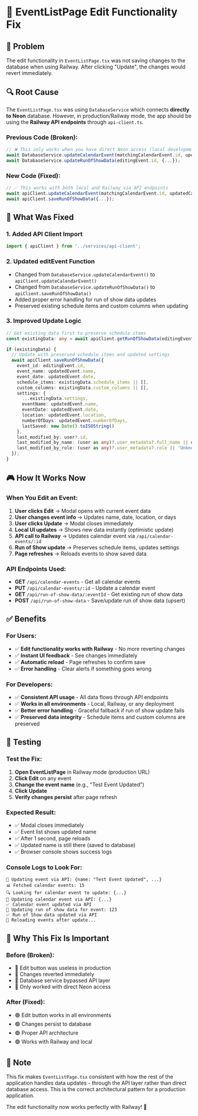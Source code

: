 # 🔧 EventListPage Edit Functionality Fix

## 🎯 **Problem**
The edit functionality in `EventListPage.tsx` was not saving changes to the database when using Railway. After clicking "Update", the changes would revert immediately.

## 🔍 **Root Cause**
The `EventListPage.tsx` was using `DatabaseService` which connects **directly to Neon** database. However, in production/Railway mode, the app should be using the **Railway API endpoints** through `api-client.ts`.

### **Previous Code (Broken):**
```typescript
// ❌ This only works when you have direct Neon access (local development)
await DatabaseService.updateCalendarEvent(matchingCalendarEvent.id, updatedCalendarEvent);
await DatabaseService.updateRunOfShowData(editingEvent.id, {...});
```

### **New Code (Fixed):**
```typescript
// ✅ This works with both local and Railway via API endpoints
await apiClient.updateCalendarEvent(matchingCalendarEvent.id, updatedCalendarEvent);
await apiClient.saveRunOfShowData({...});
```

## 🔧 **What Was Fixed**

### 1. **Added API Client Import**
```typescript
import { apiClient } from '../services/api-client';
```

### 2. **Updated editEvent Function**
- Changed from `DatabaseService.updateCalendarEvent()` to `apiClient.updateCalendarEvent()`
- Changed from `DatabaseService.updateRunOfShowData()` to `apiClient.saveRunOfShowData()`
- Added proper error handling for run of show data updates
- Preserved existing schedule items and custom columns when updating

### 3. **Improved Update Logic**
```typescript
// Get existing data first to preserve schedule items
const existingData: any = await apiClient.getRunOfShowData(editingEvent.id);

if (existingData) {
  // Update with preserved schedule items and updated settings
  await apiClient.saveRunOfShowData({
    event_id: editingEvent.id,
    event_name: updatedEvent.name,
    event_date: updatedEvent.date,
    schedule_items: existingData.schedule_items || [],
    custom_columns: existingData.custom_columns || [],
    settings: {
      ...existingData.settings,
      eventName: updatedEvent.name,
      eventDate: updatedEvent.date,
      location: updatedEvent.location,
      numberOfDays: updatedEvent.numberOfDays,
      lastSaved: new Date().toISOString()
    },
    last_modified_by: user?.id,
    last_modified_by_name: (user as any)?.user_metadata?.full_name || user?.email || 'Unknown User',
    last_modified_by_role: (user as any)?.user_metadata?.role || 'Unknown'
  });
}
```

## 🎮 **How It Works Now**

### **When You Edit an Event:**
1. **User clicks Edit** → Modal opens with current event data
2. **User changes event info** → Updates name, date, location, or days
3. **User clicks Update** → Modal closes immediately
4. **Local UI updates** → Shows new data instantly (optimistic update)
5. **API call to Railway** → Updates calendar event via `/api/calendar-events/:id`
6. **Run of Show update** → Preserves schedule items, updates settings
7. **Page refreshes** → Reloads events to show saved data

### **API Endpoints Used:**
- **GET** `/api/calendar-events` - Get all calendar events
- **PUT** `/api/calendar-events/:id` - Update a calendar event
- **GET** `/api/run-of-show-data/:eventId` - Get existing run of show data
- **POST** `/api/run-of-show-data` - Save/update run of show data (upsert)

## ✅ **Benefits**

### **For Users:**
- ✅ **Edit functionality works with Railway** - No more reverting changes
- ✅ **Instant UI feedback** - See changes immediately
- ✅ **Automatic reload** - Page refreshes to confirm save
- ✅ **Error handling** - Clear alerts if something goes wrong

### **For Developers:**
- ✅ **Consistent API usage** - All data flows through API endpoints
- ✅ **Works in all environments** - Local, Railway, or any deployment
- ✅ **Better error handling** - Graceful fallback if run of show update fails
- ✅ **Preserved data integrity** - Schedule items and custom columns are preserved

## 🧪 **Testing**

### **Test the Fix:**
1. **Open EventListPage** in Railway mode (production URL)
2. **Click Edit** on any event
3. **Change the event name** (e.g., "Test Event Updated")
4. **Click Update**
5. **Verify changes persist** after page refresh

### **Expected Result:**
- ✅ Modal closes immediately
- ✅ Event list shows updated name
- ✅ After 1 second, page reloads
- ✅ Updated name is still there (saved to database)
- ✅ Browser console shows success logs

### **Console Logs to Look For:**
```
💾 Updating event via API: {name: "Test Event Updated", ...}
📊 Fetched calendar events: 15
🔍 Looking for calendar event to update: {...}
📝 Updating calendar event via API: {...}
✅ Calendar event updated via API
📝 Updating run of show data for event: 123
✅ Run of Show data updated via API
🔄 Reloading events after update...
```

## 🚀 **Why This Fix Is Important**

### **Before (Broken):**
- 🔴 Edit button was useless in production
- 🔴 Changes reverted immediately
- 🔴 Database service bypassed API layer
- 🔴 Only worked with direct Neon access

### **After (Fixed):**
- 🟢 Edit button works in all environments
- 🟢 Changes persist to database
- 🟢 Proper API architecture
- 🟢 Works with Railway and local

## 📝 **Note**
This fix makes `EventListPage.tsx` consistent with how the rest of the application handles data updates - through the API layer rather than direct database access. This is the correct architectural pattern for a production application.

The edit functionality now works perfectly with Railway! 🎉
